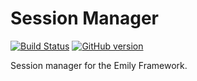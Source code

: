 # Session Manager

[![Build Status](https://travis-ci.org/emily-framework/session.png)](https://travis-ci.org/emily-framework/session)
[![GitHub version](https://badge.fury.io/gh/emily-framework%2Fsession.png)](http://badge.fury.io/gh/emily-framework%2Fsession)

Session manager for the Emily Framework.